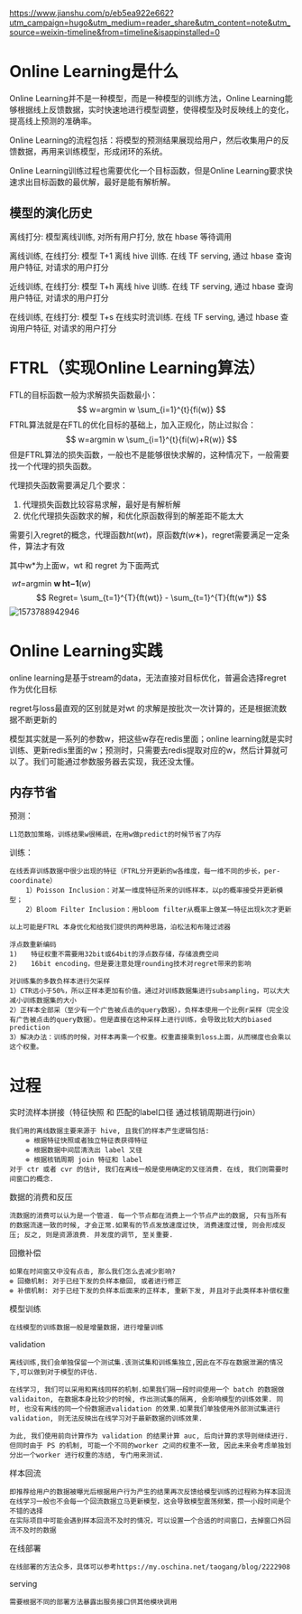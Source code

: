 

https://www.jianshu.com/p/eb5ea922e662?utm_campaign=hugo&utm_medium=reader_share&utm_content=note&utm_source=weixin-timeline&from=timeline&isappinstalled=0



# Online Learning是什么

Online Learning并不是一种模型，而是一种模型的训练方法，Online Learning能够根据线上反馈数据，实时快速地进行模型调整，使得模型及时反映线上的变化，提高线上预测的准确率。

Online  Learning的流程包括：将模型的预测结果展现给用户，然后收集用户的反馈数据，再用来训练模型，形成闭环的系统。

Online Learning训练过程也需要优化一个目标函数，但是Online Learning要求快速求出目标函数的最优解，最好是能有解析解。

## 模型的演化历史

离线打分: 模型离线训练, 对所有⽤户打分, 放在 hbase 等待调⽤ 

离线训练, 在线打分: 模型 T+1 离线 hive 训练. 在线 TF serving, 通过 hbase 查询⽤户特征, 对请求的⽤户打分

近线训练, 在线打分: 模型 T+h 离线 hive 训练. 在线 TF serving, 通过 hbase 查询⽤户特征, 对请求的⽤户打分

在线训练, 在线打分: 模型 T+s 在线实时流训练. 在线 TF serving, 通过 hbase 查询⽤户特征, 对请求的⽤户打分



# FTRL（实现Online Learning算法）

FTL的目标函数一般为求解损失函数最小：
$$
w=argmin w \sum_{i=1}^{t}{fi(w)}
$$
FTRL算法就是在FTL的优化目标的基础上，加入正规化，防止过拟合：
$$
w=argmin w \sum_{i=1}^{t}{fi(w)+R(w)}
$$
但是FTRL算法的损失函数，一般也不是能够很快求解的，这种情况下，一般需要找一个代理的损失函数。

代理损失函数需要满足几个要求：

1. 代理损失函数比较容易求解，最好是有解析解
2. 优化代理损失函数求的解，和优化原函数得到的解差距不能太大

需要引入regret的概念，代理函数*ht*(*wt*)，原函数*ft*(*w*∗)，regret需要满足一定条件，算法才有效

其中w*为上面w，wt 和 regret 为下面两式

​																*wt*=argmin  **w **h**t−1**(*w*)
$$
Regret= \sum_{t=1}^{T}{ft(wt)} - \sum_{t=1}^{T}{ft(w*)}
$$
![1573788942946](C:\Users\zetyun\AppData\Roaming\Typora\typora-user-images\1573788942946.png)

# Online Learning实践

online learning是基于stream的data，无法直接对目标优化，普遍会选择regret作为优化目标

regret与loss最直观的区别就是对wt 的求解是按批次一次计算的，还是根据流数据不断更新的



模型其实就是一系列的参数w，把这些w存在redis里面；online learning就是实时训练、更新redis里面的w；预测时，只需要去redis提取对应的w，然后计算就可以了。我们可能通过参数服务器去实现，我还没太懂。



## 内存节省

预测：

```
L1范数加策略，训练结果w很稀疏，在用w做predict的时候节省了内存
```

训练：

```
在线丢弃训练数据中很少出现的特征（FTRL分开更新的w各维度，每一维不同的步长，per-coordinate）
	1）Poisson Inclusion：对某一维度特征所来的训练样本，以p的概率接受并更新模型；
	2）Bloom Filter Inclusion：用bloom filter从概率上做某一特征出现k次才更新

以上可能是FTRL 本身优化和给我们提供的两种思路，泊松法和布隆过滤器
```

```
浮点数重新编码
1)　　特征权重不需要用32bit或64bit的浮点数存储，存储浪费空间
2)　　16bit encoding，但是要注意处理rounding技术对regret带来的影响
```

```
对训练集的多数负样本进行欠采样
1）CTR远小于50%，所以正样本更加有价值。通过对训练数据集进行subsampling，可以大大减小训练数据集的大小
2）正样本全部采（至少有一个广告被点击的query数据），负样本使用一个比例r采样（完全没有广告被点击的query数据）。但是直接在这种采样上进行训练，会导致比较大的biased prediction
3）解决办法：训练的时候，对样本再乘一个权重。权重直接乘到loss上面，从而梯度也会乘以这个权重。
```



# 过程

实时流样本拼接（特征快照  和 匹配的label口径 通过核销周期进行join）

```
我们⽤的离线数据主要来源于 hive, 且我们的样本产⽣逻辑包括: 
	⊚ 根据特征快照或者独⽴特征表获得特征
	⊚ 根据数据中间层清洗出 label ⼜径
	⊚ 根据核销周期 join 特征和 label
对于 ctr 或者 cvr 的估计, 我们在离线⼀般是使⽤确定的⼜径消费. 在线, 我们则需要时间窗口的概念.
```

数据的消费和反压

```
流数据的消费可以认为是⼀个管道. 每⼀个节点都在消费上⼀个节点产出的数据, 只有当所有的数据流速⼀致的时候, 才会正常.如果有的节点发放速度过快, 消费速度过慢, 则会形成反压; 反之, 则是资源浪费. 并发度的调节, ⾄关重要.
```

回撤补偿

```
如果在时间窗⼜中没有点击, 那么我们怎么去减少影响?
⊚ 回撤机制: 对于已经下发的负样本撤回, 或者进⾏修正
⊚ 补偿机制: 对于已经下发的负样本后⾯来的正样本, 重新下发, 并且对于此类样本补偿权重
```

模型训练	

```
在线模型的训练数据一般是增量数据，进行增量训练
```

validation

```
离线训练,我们会单独保留⼀个测试集.该测试集和训练集独⽴,因此在不存在数据泄漏的情况下,可以做到对于模型的评估.

在线学习, 我们可以采⽤和离线同样的机制.如果我们隔⼀段时间使⽤⼀个 batch 的数据做 validaiton, 在数据本⾝⽐较少的时候, 作出测试集的隔离, 会影响模型的训练效果. 同时, 也没有离线的同⼀个份数据进validation 的效果.如果我们单独使⽤外部测试集进⾏ validation, 则⽆法反映出在线学习对于最新数据的训练效果.

为此, 我们使⽤前向计算作为 validation 的结果计算 auc, 后向计算的求导则继续进⾏. 但同时由于 PS 的机制, 可能⼀个不同的worker 之间的权重不⼀致, 因此未来会考虑单独划分出⼀个worker 进⾏权重的冻结, 专门⽤来测试.
```

样本回流

```
即推荐给用户的数据被曝光后根据用户行为产生的结果再次反馈给模型训练的过程称为样本回流
在线学习一般也不会每一个回流数据立马更新模型，这会导致模型震荡频繁，攒一小段时间是个不错的选择
在实际项目中可能会遇到样本回流不及时的情况，可以设置一个合适的时间窗口，去掉窗口外回流不及时的数据
```

在线部署

```
在线部署的方法众多，具体可以参考https://my.oschina.net/taogang/blog/2222908
```

serving

```
需要根据不同的部署方法暴露出服务接口供其他模块调用
```

